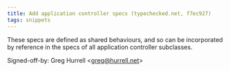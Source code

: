 ```yaml
---
title: Add application controller specs (typechecked.net, f7ec927)
tags: snippets
---
```


These specs are defined as shared behaviours, and so can be incorporated by reference in the specs of all application controller subclasses.

Signed-off-by: Greg Hurrell &lt;greg@hurrell.net&gt;
